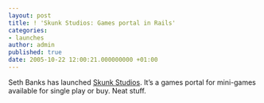 ```yaml
---
layout: post
title: ! 'Skunk Studios: Games portal in Rails'
categories:
- launches
author: admin
published: true
date: 2005-10-22 12:00:21.000000000 +01:00
---
```

<p>Seth Banks has launched <a href="http://games.skunkstudios.com/">Skunk Studios</a>. It&#8217;s a games portal for mini-games available for single play or buy. Neat stuff.</p>
